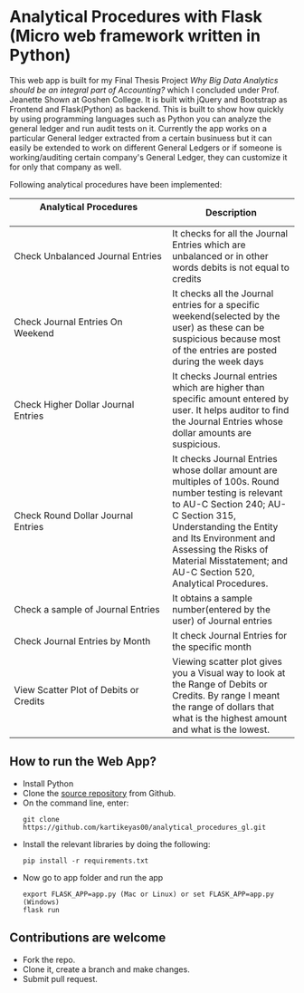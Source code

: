 # Analytical Procedures with Flask (Micro web framework written in Python)
 
This web app is built for my Final Thesis Project *Why Big Data Analytics should be an integral part of Accounting?* which I concluded under Prof. Jeanette Shown at Goshen College. It is built with jQuery and Bootstrap as Frontend and Flask(Python) as backend. This is built to show how quickly by using programming languages such as Python you can analyze the general ledger and run audit tests on it. Currently the app works on a particular General ledger extracted from a certain businuess but it can easily be extended to work on different General Ledgers or if someone is working/auditing certain company's General Ledger, they can customize it for only that company as well.

Following analytical procedures have been implemented:

| Analytical Procedures &nbsp;&nbsp;&nbsp;&nbsp;&nbsp;&nbsp;&nbsp;&nbsp;&nbsp;&nbsp;&nbsp;&nbsp;&nbsp;&nbsp;&nbsp;&nbsp;&nbsp;&nbsp;&nbsp;&nbsp;&nbsp;&nbsp;&nbsp;&nbsp;&nbsp;&nbsp;&nbsp;&nbsp;&nbsp;&nbsp;&nbsp;&nbsp;&nbsp;&nbsp;&nbsp;&nbsp;&nbsp;&nbsp;&nbsp;&nbsp;&nbsp;&nbsp;&nbsp;&nbsp;&nbsp;&nbsp;&nbsp;&nbsp;&nbsp;&nbsp;&nbsp;&nbsp;&nbsp;&nbsp;&nbsp;&nbsp;&nbsp;&nbsp;&nbsp;&nbsp;| Description |
|----------------|-------------|
|Check Unbalanced Journal Entries| It checks for all the Journal Entries which are unbalanced or in other words debits is not equal to credits|
|Check Journal Entries On Weekend|It checks all the Journal entries for a specific weekend(selected by the user) as these can be suspicious because most of the entries are posted during the week days|
|Check Higher Dollar Journal Entries|It checks Journal entries which are higher than specific amount entered by user. It helps auditor to find the Journal Entries whose dollar amounts are suspicious.|
|Check Round Dollar Journal Entries|It checks Journal Entries whose dollar amount are multiples of 100s. Round number testing is relevant to AU-C Section 240; AU-C Section 315, Understanding the Entity and Its Environment and Assessing the Risks of Material Misstatement; and AU-C Section 520, Analytical Procedures.|
|Check a sample of Journal Entries|It obtains a sample number(entered by the user) of Journal entries|
|Check Journal Entries by Month|It check Journal Entries for the specific month|
|View Scatter Plot of Debits or Credits|Viewing scatter plot gives you a Visual way to look at the Range of Debits or Credits. By range I meant the range of dollars that what is the highest amount and what is the lowest.|


## How to run the Web App?

* Install Python
* Clone the [source repository](https://github.com/kartikeyas00/analytical_procedures_gl) from Github.
* On the command line, enter:
    ````
    git clone https://github.com/kartikeyas00/analytical_procedures_gl.git
    ````
* Install the relevant libraries by doing the following:
    ````
    pip install -r requirements.txt
    ````
* Now go to app folder and run the app
    ````
    export FLASK_APP=app.py (Mac or Linux) or set FLASK_APP=app.py (Windows)
    flask run
    ````

## Contributions are welcome

* Fork the repo.
* Clone it, create a branch and make changes.
* Submit pull request.


